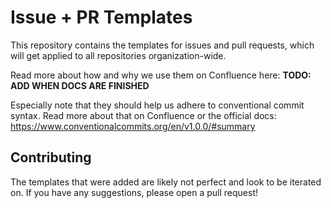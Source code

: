 # Issue + PR Templates

This repository contains the templates for issues and pull requests, which will get applied to all repositories organization-wide.

Read more about how and why we use them on Confluence here: **TODO: ADD WHEN DOCS ARE FINISHED**

Especially note that they should help us adhere to conventional commit syntax. Read more about that on Confluence or the official docs: https://www.conventionalcommits.org/en/v1.0.0/#summary

## Contributing
The templates that were added are likely not perfect and look to be iterated on. If you have any suggestions, please open a pull request!
